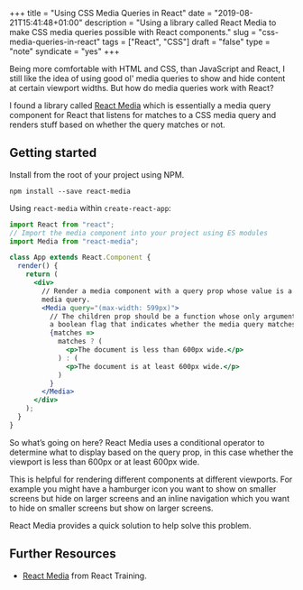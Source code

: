+++
title = "Using CSS Media Queries in React"
date = "2019-08-21T15:41:48+01:00"
description = "Using a library called React Media to make CSS media queries possible with React components."
slug = "css-media-queries-in-react"
tags = ["React", "CSS"]
draft = "false"
type = "note"
syndicate = "yes"
+++

Being more comfortable with HTML and CSS, than JavaScript and React, I still like the idea of using good ol' media queries to show and hide content at certain viewport widths. But how do media queries work with React?

I found a library called [React Media](https://github.com/ReactTraining/react-media) which is essentially a media query component for React that listens for matches to a CSS media query and renders stuff based on whether the query matches or not.

## Getting started

Install from the root of your project using NPM.

```
npm install --save react-media
```

Using `react-media` within `create-react-app`:

```jsx
import React from "react";
// Import the media component into your project using ES modules
import Media from "react-media";

class App extends React.Component {
  render() {
    return (
      <div>
        // Render a media component with a query prop whose value is a valid CSS
        media query.
        <Media query="(max-width: 599px)">
          // The children prop should be a function whose only argument will be
          a boolean flag that indicates whether the media query matches or not.
          {matches =>
            matches ? (
              <p>The document is less than 600px wide.</p>
            ) : (
              <p>The document is at least 600px wide.</p>
            )
          }
        </Media>
      </div>
    );
  }
}
```

So what’s going on here? React Media uses a conditional operator to determine what to display based on the query prop, in this case whether the viewport is less than 600px or at least 600px wide.

This is helpful for rendering different components at different viewports. For example you might have a hamburger icon you want to show on smaller screens but hide on larger screens and an inline navigation which you want to hide on smaller screens but show on larger screens.

React Media provides a quick solution to help solve this problem.

## Further Resources

- [React Media](https://github.com/ReactTraining/react-media) from React Training.
